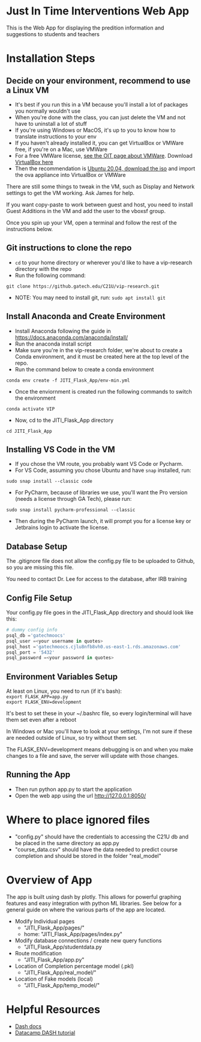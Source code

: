# Just In Time Interventions Web App

This is the Web App for displaying the predition information and suggestions to students and teachers

# Installation Steps  

## Decide on your environment, recommend to use a Linux VM
* It's best if you run this in a VM because you'll install a lot of packages you normally wouldn't use
* When you're done with the class, you can just delete the VM and not have to uninstall a lot of stuff
* If you're using Windows or MacOS, it's up to you to know how to translate instructions to your env
* If you haven't already installed it, you can get VirtualBox or VMWare free, if you're on a Mac, use VMWare
* For a free VMWare license, [see the OIT page about VMWare](https://support.cc.gatech.edu/resources/downloads). Download [VirtualBox here](https://www.virtualbox.org/wiki/Downloads) 
* Then the recommendation is [Ubuntu 20.04, download the iso](https://ubuntu.com/download/desktop) and import the ova appliance into VirtualBox or VMWare 

There are still some things to tweak in the VM, such as Display and Network settings to get the VM working. Ask James for help.

If you want copy-paste to work between guest and host, you need to install Guest Additions in the VM and add the user to the vboxsf group.

Once you spin up your VM, open a terminal and follow the rest of the instructions below.

## Git instructions to clone the repo
* `cd` to your home directory or wherever you'd like to have a vip-research directory with the repo
* Run the following command:
```
git clone https://github.gatech.edu/C21U/vip-research.git
```
* NOTE: You may need to install git, run: `sudo apt install git`

## Install Anaconda and Create Environment
* Install Anaconda following the guide in https://docs.anaconda.com/anaconda/install/
* Run the anaconda install script
* Make sure you're in the vip-research folder, we're about to create a Conda environment, and it must be created here at the top level of the repo. 
* Run the command below to create a conda environment

```
conda env create -f JITI_Flask_App/env-min.yml
```

* Once the enviornment is created run the following commands to switch the environment 

```
conda activate VIP
```
* Now, cd to the JITI_Flask_App directory
```
cd JITI_Flask_App
```
## Installing VS Code in the VM
* If you chose the VM route, you probably want VS Code or Pycharm. 
* For VS Code, assuming you chose Ubuntu and have `snap` installed, run:
```
sudo snap install --classic code
```
* For PyCharm, because of libraries we use, you'll want the Pro version (needs a license through GA Tech), please run:
```
sudo snap install pycharm-professional --classic
```
* Then during the PyCharm launch, it will prompt you for a license key or Jetbrains login to activate the license.

## Database Setup
The .gitignore file does not allow the config.py file to be uploaded to Github, so you are missing this file. 

You need to contact Dr. Lee for access to the database, after IRB training

## Config File Setup

Your config.py file goes in the JITI_Flask_App directory and should look like this:  
```python
# dummy config info
psql_db ='gatechmoocs'
psql_user =<your username in quotes>
psql_host ='gatechmoocs.cjlu8nfb8vh0.us-east-1.rds.amazonaws.com'
psql_port = '5432'
psql_password =<your password in quotes>
```
## Environment Variables Setup
At least on Linux, you need to run (if it's bash):  
`export FLASK_APP=app.py`  
`export FLASK_ENV=development`  

It's best to set these in your ~/.bashrc file, so every login/terminal will have them set even after a reboot

In Windows or Mac you'll have to look at your settings, I'm not sure if these are needed outside of Linux, so try without them set.

The FLASK_ENV=development means debugging is on and when you make changes to a file and save, the server will update with those changes.

## Running the App
* Then run python app.py to start the application
* Open the web app using the url http://127.0.0.1:8050/


# Where to place ignored files
* "config.py" should have the credentials to accessing the C21U db and be placed in the same directory as app.py
* "course_data.csv" should have the data needed to predict course completion and should be stored in the folder "real_model"

# Overview of App
The app is built using dash by plotly. This allows for powerful graphing features and easy integration with python ML libraries. See below for a general guide on where the various parts of the app are located.
* Modify Individual pages
    * "JITI_Flask_App/pages/"
    * home: "JITI_Flask_App/pages/index.py"
* Modify database connections / create new query functions
    * "JITI_Flask_App/studentdata.py
* Route modification
    * "JITI_Flask_App/app.py"
* Location of Completion percentage model (.pkl)
    * "JITI_Flask_App/real_model/"
* Location of Fake models (local)
    *  "JITI_Flask_App/temp_model/"

# Helpful Resources
* [Dash docs](https://dash.plotly.com/)
* [Datacamp DASH tutorial](https://www.datacamp.com/community/tutorials/learn-build-dash-python)